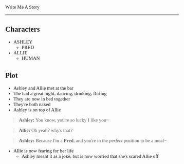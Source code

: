 <style>
    body {
        font-size: 15px;
        font-family: verdana;
    };
</style>

Write Me A Story
****************
Characters
----------
- ASHLEY
    - PRED
- ALLIE
    - HUMAN

Plot
----
- Ashley and Allie met at the bar
- The had a great night, dancing, drinking, flirting
- They are now in bed together
- They're both naked
- Ashley is on top of Allie

> __Ashley:__
> You know, you're so lucky I like you\~

> __Allie:__
> Oh yeah? why's that?

> __Ashley:__
> Because I'm a __Pred__, and you're in the _perfect_ position to be a meal\~

- Allie is now fearing for her life
    - Ashley meant it as a joke, but is now worried that she's scared Allie off